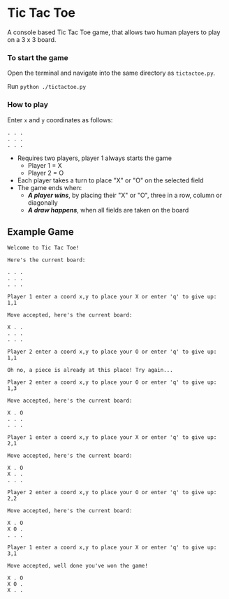 # Tic Tac Toe
A console based Tic Tac Toe game, that allows two human players to play on a 3 x 3 board.

### To start the game
Open the terminal and navigate into the same directory as `tictactoe.py`.

Run `python ./tictactoe.py`

### How to play
Enter `x` and `y` coordinates as follows:
```
. . .
. . .
. . .
```

* Requires two players, player 1 always starts the game
  - Player 1 = X
  - Player 2 = O
* Each player takes a turn to place "X" or "O" on the selected field
* The game ends when:
  - ***A player wins***, by placing their "X" or "O", three in a row, column or diagonally
  - ***A draw happens***, when all fields are taken on the board
  
## Example Game

```
Welcome to Tic Tac Toe!

Here's the current board:

. . .
. . .
. . .

Player 1 enter a coord x,y to place your X or enter 'q' to give up: 1,1

Move accepted, here's the current board:

X . .  
. . . 
. . .

Player 2 enter a coord x,y to place your O or enter 'q' to give up: 1,1

Oh no, a piece is already at this place! Try again...

Player 2 enter a coord x,y to place your O or enter 'q' to give up: 1,3

Move accepted, here's the current board:

X . O  
. . . 
. . .

Player 1 enter a coord x,y to place your X or enter 'q' to give up: 2,1

Move accepted, here's the current board:

X . O  
X . . 
. . .

Player 2 enter a coord x,y to place your O or enter 'q' to give up: 2,2

Move accepted, here's the current board:

X . O  
X O . 
. . .

Player 1 enter a coord x,y to place your X or enter 'q' to give up: 3,1

Move accepted, well done you've won the game!  

X . O  
X O . 
X . .
```
